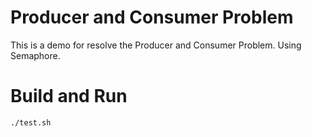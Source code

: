 # Producer and Consumer Problem 

This is a demo for resolve the Producer and Consumer Problem.
Using Semaphore.

# Build and Run

```bash
./test.sh
```